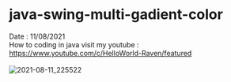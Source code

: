 # java-swing-multi-gadient-color
Date : 11/08/2021<br/>
How to coding in java
visit my youtube : https://www.youtube.com/c/HelloWorld-Raven/featured
<br/><br/>
![2021-08-11_225522](https://user-images.githubusercontent.com/58245926/129062561-72d994bf-7d0f-401f-aa29-f81542f20226.png)
